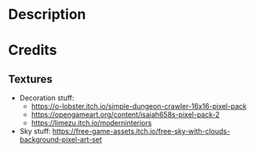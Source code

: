 # Description

# Credits

## Textures

- Decoration stuff:
  - https://o-lobster.itch.io/simple-dungeon-crawler-16x16-pixel-pack
  - https://opengameart.org/content/isaiah658s-pixel-pack-2
  - https://limezu.itch.io/moderninteriors
- Sky stuff: https://free-game-assets.itch.io/free-sky-with-clouds-background-pixel-art-set
